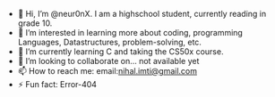 - 👋 Hi, I’m @neur0nX. I am a highschool student, currently reading in grade 10.
- 👀 I’m interested in learning more about coding, programming Languages, Datastructures, problem-solving, etc.
- 🌱 I’m currently learning C and taking the CS50x course.
- 💞️ I’m looking to collaborate on... not available yet
- 📫 How to reach me: email:nihal.imti@gmail.com
- ⚡ Fun fact: Error-404

<!---
neur0nX/neur0nX is a ✨ special ✨ repository because its `README.md` (this file) appears on your GitHub profile.
You can click the Preview link to take a look at your changes.
--->
